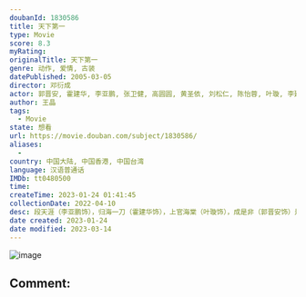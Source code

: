 ```yaml
---
doubanId: 1830586
title: 天下第一
type: Movie
score: 8.3
myRating: 
originalTitle: 天下第一
genre: 动作, 爱情, 古装
datePublished: 2005-03-05
director: 邓衍成
actor: 郭晋安, 霍建华, 李亚鹏, 张卫健, 高圆圆, 黄圣依, 刘松仁, 陈怡蓉, 叶璇, 李建义, 邓超, 汤镇业, 陈法蓉, 唐群, 傅芳玲, 岳跃利, 谭建昌, 童彤, 邓小鸥, 金永钢, 曲敬国, 张澎, 卢勇, 姜广涛, 李思蓓, 张雷, 李世荣
author: 王晶
tags:
  - Movie
state: 想看
url: https://movie.douban.com/subject/1830586/
aliases:
  - 
country: 中国大陆, 中国香港, 中国台湾
language: 汉语普通话
IMDb: tt0480500
time: 
createTime: 2023-01-24 01:41:45
collectionDate: 2022-04-10
desc: 段天涯（李亚鹏饰），归海一刀（霍建华饰），上官海棠（叶璇饰），成是非（郭晋安饰）是护龙山庄的四大密探，各自有着江湖众人无法匹及的绝技，效命于神侯朱无视（刘松仁饰）。此时因正德皇帝(邓超饰)...
date created: 2023-01-24
date modified: 2023-03-14
---
```


![image](p2189358261.jpg)

Comment:
---
